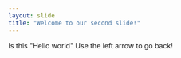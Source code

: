 ```yaml
---
layout: slide
title: "Welcome to our second slide!"
---
```

Is this "Hello world"
Use the left arrow to go back!
